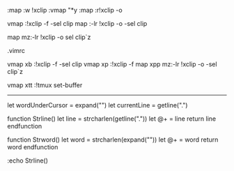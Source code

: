 :map <F7> :w !xclip<CR><CR>
:vmap <F7> "*y
:map <S-F7> :r!xclip -o<CR>


vmap <F6> :!xclip -f -sel clip<CR>
map <F7> :-lr !xclip -o -sel clip<CR>

map <F7> mz:-lr !xclip -o sel clip<CR>`z


.vimrc

vmap <leader>xb :!xclip -f -sel clip<CR>
vmap <leader>xp :!xclip -f <CR>
map <leader>xpp mz:-lr !xclip -o -sel clip<CR>`z

vmap <leader>xtt :!tmux set-buffer<CR>


---------------------------------------
let wordUnderCursor = expand("<cword>")
let currentLine   = getline(".")

function Strline()
    let line = strcharlen(getline("."))
    let @+ = line
    return line
endfunction


function Strword()
    let word = strcharlen(expand("<cword>"))
    let @+ = word
    return word
endfunction


:echo Strline()
